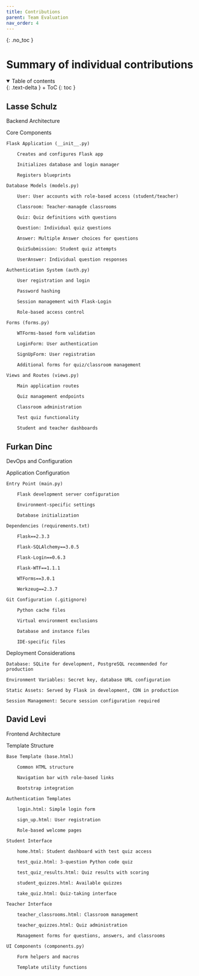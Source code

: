 ```yaml
---
title: Contributions
parent: Team Evaluation
nav_order: 4
---
```


{: .no_toc }
# Summary of individual contributions

<details open markdown="block">
{: .text-delta }
<summary>Table of contents</summary>
+ ToC
{: toc }
</details>

## Lasse Schulz

Backend Architecture 

Core Components

    Flask Application (__init__.py)

        Creates and configures Flask app

        Initializes database and login manager

        Registers blueprints

    Database Models (models.py)

        User: User accounts with role-based access (student/teacher)

        Classroom: Teacher-managde classrooms

        Quiz: Quiz definitions with questions

        Question: Individual quiz questions

        Answer: Multiple Answer choices for questions

        QuizSubmission: Student quiz attempts

        UserAnswer: Individual question responses

    Authentication System (auth.py)

        User registration and login

        Password hashing

        Session management with Flask-Login

        Role-based access control

    Forms (forms.py)

        WTForms-based form validation

        LoginForm: User authentication

        SignUpForm: User registration

        Additional forms for quiz/classroom management

    Views and Routes (views.py)

        Main application routes

        Quiz management endpoints

        Classroom administration

        Test quiz functionality

        Student and teacher dashboards

## Furkan Dinc

DevOps and Configuration 

Application Configuration

    Entry Point (main.py)

        Flask development server configuration

        Environment-specific settings

        Database initialization

    Dependencies (requirements.txt)

        Flask==2.3.3

        Flask-SQLAlchemy==3.0.5

        Flask-Login==0.6.3

        Flask-WTF==1.1.1

        WTForms==3.0.1

        Werkzeug==2.3.7

    Git Configuration (.gitignore)

        Python cache files

        Virtual environment exclusions

        Database and instance files

        IDE-specific files

Deployment Considerations

    Database: SQLite for development, PostgreSQL recommended for production

    Environment Variables: Secret key, database URL configuration

    Static Assets: Served by Flask in development, CDN in production

    Session Management: Secure session configuration required

## David Levi

Frontend Architecture

Template Structure

    Base Template (base.html)

        Common HTML structure

        Navigation bar with role-based links

        Bootstrap integration

    Authentication Templates

        login.html: Simple login form

        sign_up.html: User registration

        Role-based welcome pages

    Student Interface

        home.html: Student dashboard with test quiz access

        test_quiz.html: 3-question Python code quiz

        test_quiz_results.html: Quiz results with scoring

        student_quizzes.html: Available quizzes

        take_quiz.html: Quiz-taking interface

    Teacher Interface

        teacher_classrooms.html: Classroom management

        teacher_quizzes.html: Quiz administration

        Management forms for questions, answers, and classrooms

    UI Components (components.py)

        Form helpers and macros

        Template utility functions
